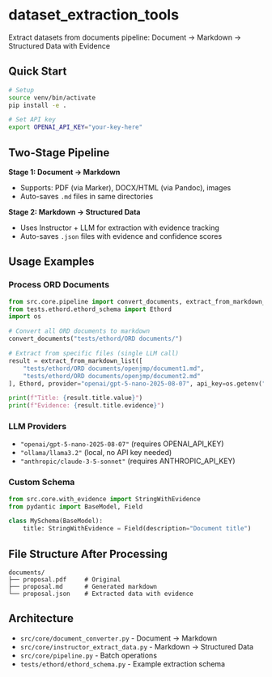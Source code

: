 # dataset_extraction_tools

Extract datasets from documents pipeline: Document → Markdown → Structured Data with Evidence

## Quick Start

```bash
# Setup
source venv/bin/activate
pip install -e .

# Set API key
export OPENAI_API_KEY="your-key-here"
```

## Two-Stage Pipeline

**Stage 1: Document → Markdown**
- Supports: PDF (via Marker), DOCX/HTML (via Pandoc), images
- Auto-saves `.md` files in same directories

**Stage 2: Markdown → Structured Data**
- Uses Instructor + LLM for extraction with evidence tracking
- Auto-saves `.json` files with evidence and confidence scores

## Usage Examples

### Process ORD Documents
```python
from src.core.pipeline import convert_documents, extract_from_markdown_list
from tests.ethord.ethord_schema import Ethord
import os

# Convert all ORD documents to markdown
convert_documents("tests/ethord/ORD documents/")

# Extract from specific files (single LLM call)
result = extract_from_markdown_list([
    "tests/ethord/ORD documents/openjmp/document1.md",
    "tests/ethord/ORD documents/openjmp/document2.md"
], Ethord, provider="openai/gpt-5-nano-2025-08-07", api_key=os.getenv("OPENAI_API_KEY"))

print(f"Title: {result.title.value}")
print(f"Evidence: {result.title.evidence}")
```

### LLM Providers
- `"openai/gpt-5-nano-2025-08-07"` (requires OPENAI_API_KEY)
- `"ollama/llama3.2"` (local, no API key needed)
- `"anthropic/claude-3-5-sonnet"` (requires ANTHROPIC_API_KEY)

### Custom Schema
```python
from src.core.with_evidence import StringWithEvidence
from pydantic import BaseModel, Field

class MySchema(BaseModel):
    title: StringWithEvidence = Field(description="Document title")
```

## File Structure After Processing
```
documents/
├── proposal.pdf     # Original
├── proposal.md      # Generated markdown  
└── proposal.json    # Extracted data with evidence
```

## Architecture
- `src/core/document_converter.py` - Document → Markdown
- `src/core/instructor_extract_data.py` - Markdown → Structured Data  
- `src/core/pipeline.py` - Batch operations
- `tests/ethord/ethord_schema.py` - Example extraction schema